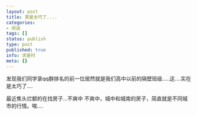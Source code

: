 ```yaml
---
layout: post
title: 真是太巧了....
categories:
- 闲话
tags: []
status: publish
type: post
published: true
info: 求是村
meta: {}
---
```


发现我们同学录qq群排名的前一位居然就是我们高中以前的隔壁班级.....这....实在是太巧了....

最近焦头烂额的在找房子...不爽中 不爽中，城中和城南的房子，简直就是不同城市的行情。唉....
